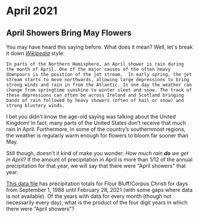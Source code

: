 # April 2021 

## April Showers Bring May Flowers

You may have heard this saying before.  What does it mean?  Well, let's break it down [*Wikipedia*](https://en.wikipedia.org/wiki/April_shower) style:

```
In parts of the Northern Hemisphere, an April shower is rain during the month of April. One of the major causes of the often heavy downpours is the position of the jet stream.  In early spring, the jet stream starts to move northwards, allowing large depressions to bring strong winds and rain in from the Atlantic. In one day the weather can change from springtime sunshine to winter sleet and snow. The track of these depressions can often be across Ireland and Scotland bringing bands of rain followed by heavy showers (often of hail or snow) and strong blustery winds.
```

I bet you didn't know the age-old saying was talking about the United Kingdom!  In fact, many parts of the United States don’t receive that much rain in April. Furthermore, in some of the country’s southernmost regions, the weather is regularly warm enough for flowers to bloom far sooner than May.

Still though, doesn't it kind of make you wonder: *How much rain **do** we get in April?*  If the amount of precipitation in April is more than 1/12 of the annual precipitation for that year, we will say that there were "April showers" that year.

[This data file](./precipitation_data.csv) has precipitation totals for Flour Bluff/Corpus Christi for days from September 1, 1988 until February 28, 2021 (with some gaps where data is not available).  Of the years with data for every month (though not necessarily every day), what is the product of the four digit years in which there were "April showers"? 